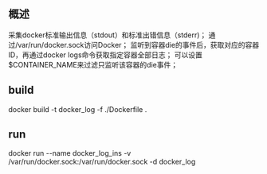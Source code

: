 ## 概述

采集docker标准输出信息（stdout）和标准出错信息（stderr)；
通过/var/run/docker.sock访问Docker；
监听到容器die的事件后，获取对应的容器ID，再通过docker logs命令获取指定容器全部日志；
可以设置$CONTAINER_NAME来过滤只监听该容器的die事件；

## build

docker build -t docker_log -f ./Dockerfile .

## run

docker run --name docker_log_ins -v /var/run/docker.sock:/var/run/docker.sock -d docker_log